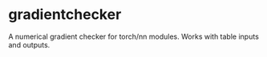 # gradientchecker
A numerical gradient checker for torch/nn modules.  Works with table inputs and outputs.
